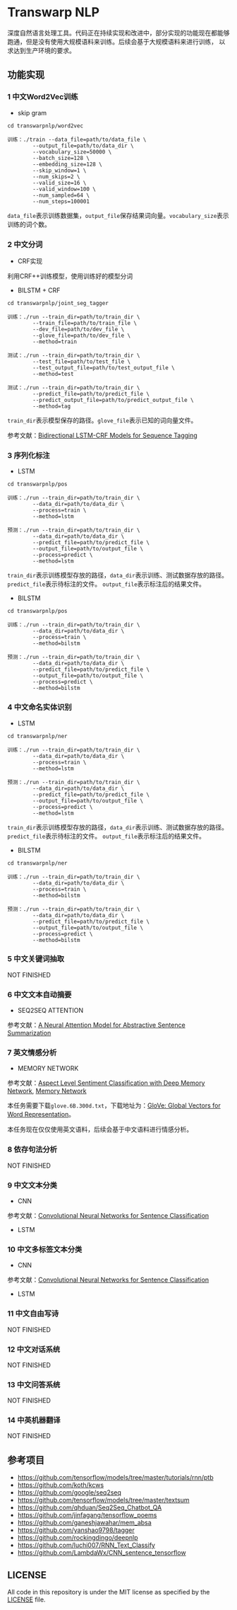 # Transwarp NLP

深度自然语言处理工具。代码正在持续实现和改进中，部分实现的功能现在都能够跑通，但是没有使用大规模语料来训练。后续会基于大规模语料来进行训练，
以求达到生产环境的要求。

## 功能实现

### 1 中文Word2Vec训练

- skip gram

```
cd transwarpnlp/word2vec

训练：./train --data_file=path/to/data_file \
        --output_file=path/to/data_dir \
        --vocabulary_size=50000 \
        --batch_size=128 \
        --embedding_size=128 \
        --skip_window=1 \
        --num_skips=2 \
        --valid_size=16 \
        --valid_window=100 \
        --num_sampled=64 \
        --num_steps=100001
```

`data_file`表示训练数据集，`output_file`保存结果词向量。`vocabulary_size`表示训练的词个数。

### 2 中文分词

- CRF实现

利用CRF++训练模型，使用训练好的模型分词

- BILSTM + CRF

```
cd transwarpnlp/joint_seg_tagger

训练：./run --train_dir=path/to/train_dir \
        --train_file=path/to/train_file \
        --dev_file=path/to/dev_file \
        --glove_file=path/to/dev_file \
        --method=train

测试：./run --train_dir=path/to/train_dir \
        --test_file=path/to/test_file \
        --test_output_file=path/to/test_output_file \
        --method=test
        
测试：./run --train_dir=path/to/train_dir \
        --predict_file=path/to/predict_file \
        --predict_output_file=path/to/predict_output_file \
        --method=tag
```

`train_dir`表示模型保存的路径。`glove_file`表示已知的词向量文件。

参考文献：[Bidirectional LSTM-CRF Models for Sequence Tagging](https://arxiv.org/abs/1508.01991)

### 3 序列化标注

- LSTM

```
cd transwarpnlp/pos

训练：./run --train_dir=path/to/train_dir \
        --data_dir=path/to/data_dir \
        --process=train \
        --method=lstm
        
预测：./run --train_dir=path/to/train_dir \
        --data_dir=path/to/data_dir \
        --predict_file=path/to/predict_file \
        --output_file=path/to/output_file \
        --process=predict \
        --method=lstm
```

`train_dir`表示训练模型存放的路径，`data_dir`表示训练、测试数据存放的路径。
 `predict_file`表示待标注的文件。 `output_file`表示标注后的结果文件。

- BILSTM

```
cd transwarpnlp/pos

训练：./run --train_dir=path/to/train_dir \
        --data_dir=path/to/data_dir \
        --process=train \
        --method=bilstm
        
预测：./run --train_dir=path/to/train_dir \ 
        --data_dir=path/to/data_dir \
        --predict_file=path/to/predict_file \
        --output_file=path/to/output_file \
        --process=predict \
        --method=bilstm
```

### 4 中文命名实体识别

- LSTM

```
cd transwarpnlp/ner

训练：./run --train_dir=path/to/train_dir \
        --data_dir=path/to/data_dir \
        --process=train \
        --method=lstm
        
预测：./run --train_dir=path/to/train_dir \
        --data_dir=path/to/data_dir \
        --predict_file=path/to/predict_file \
        --output_file=path/to/output_file \
        --process=predict \
        --method=lstm
```

`train_dir`表示训练模型存放的路径，`data_dir`表示训练、测试数据存放的路径。
 `predict_file`表示待标注的文件。 `output_file`表示标注后的结果文件。
 
- BILSTM

```
cd transwarpnlp/ner

训练：./run --train_dir=path/to/train_dir \
        --data_dir=path/to/data_dir \
        --process=train \
        --method=bilstm
        
预测：./run --train_dir=path/to/train_dir \ 
        --data_dir=path/to/data_dir \
        --predict_file=path/to/predict_file \
        --output_file=path/to/output_file \
        --process=predict \
        --method=bilstm
```

### 5 中文关键词抽取

NOT FINISHED

### 6 中文文本自动摘要

- SEQ2SEQ ATTENTION

参考文献：[A Neural Attention Model for Abstractive Sentence Summarization](https://arxiv.org/abs/1509.00685)

### 7 英文情感分析

- MEMORY NETWORK

参考文献：[Aspect Level Sentiment Classification with Deep Memory Network](https://arxiv.org/abs/1605.08900),
[Memory Network](https://arxiv.org/pdf/1410.3916.pdf)

本任务需要下载`glove.6B.300d.txt`，下载地址为：[GloVe: Global Vectors for Word Representation](https://nlp.stanford.edu/projects/glove/)。

本任务现在仅仅使用英文语料，后续会基于中文语料进行情感分析。

### 8 依存句法分析

NOT FINISHED

### 9 中文文本分类

- CNN

参考文献：[Convolutional Neural Networks for Sentence Classification](https://arxiv.org/abs/1408.5882)

- LSTM

### 10 中文多标签文本分类

- CNN

参考文献：[Convolutional Neural Networks for Sentence Classification](https://arxiv.org/abs/1408.5882)

- LSTM


### 11 中文自由写诗

NOT FINISHED

### 12 中文对话系统

NOT FINISHED

### 13 中文问答系统

NOT FINISHED

### 14 中英机器翻译

NOT FINISHED

## 参考项目

* https://github.com/tensorflow/models/tree/master/tutorials/rnn/ptb
* https://github.com/koth/kcws
* https://github.com/google/seq2seq
* https://github.com/tensorflow/models/tree/master/textsum
* https://github.com/qhduan/Seq2Seq_Chatbot_QA
* https://github.com/jinfagang/tensorflow_poems
* https://github.com/ganeshjawahar/mem_absa
* https://github.com/yanshao9798/tagger
* https://github.com/rockingdingo/deepnlp
* https://github.com/luchi007/RNN_Text_Classify
* https://github.com/LambdaWx/CNN_sentence_tensorflow

## LICENSE

All code in this repository is under the MIT license as specified by the [LICENSE](LICENSE) file.
